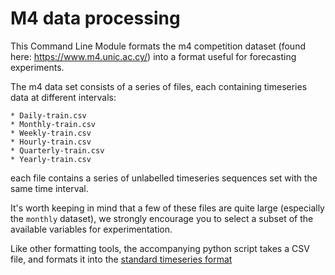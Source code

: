 # M4 data processing

This Command Line Module formats the m4 competition dataset (found here: https://www.m4.unic.ac.cy/)
 into a format useful for forecasting experiments.
 
The m4 data set consists of a series of files, each containing timeseries data at different intervals:

```
* Daily-train.csv 
* Monthly-train.csv 
* Weekly-train.csv
* Hourly-train.csv 
* Quarterly-train.csv 
* Yearly-train.csv
```
each file contains a series of unlabelled timeseries sequences set with the same time interval.

It's worth keeping in mind that a few of these files are quite large (especially the `monthly` dataset), we strongly
encourage you to select a subset of the available variables for experimentation.

Like other formatting tools, the accompanying python script takes a CSV file, and formats it into the [standard timeseries format][stf]
 
 
  [stf]: https://github.com/algorithmiaio/OpenForecast/tree/master/tools/README.md#standardFormat